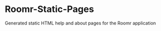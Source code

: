 Roomr-Static-Pages
==================

Generated static HTML help and about pages for the Roomr application
